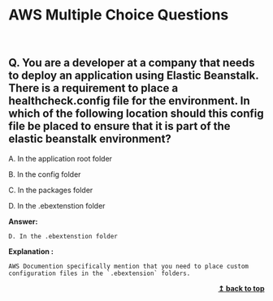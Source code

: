 # AWS Multiple Choice Questions

<br/>

## Q. You are a developer at a company that needs to deploy an application using Elastic Beanstalk. There is a requirement to place a healthcheck.config file for the environment. In which of the following location should this config file be placed to ensure that it is part of the elastic beanstalk environment?

A. In the application root folder

B. In the config folder

C. In the packages folder

D. In the .ebextenstion folder


**Answer:**

```
D. In the .ebextenstion folder
```

**Explanation :**

```
AWS Documention specifically mention that you need to place custom configuration files in the `.ebextension` folders.
```

<div align="right">
    <b><a href="#">↥ back to top</a></b>
</div>
